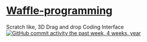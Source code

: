 # [Waffle-programming](https://scratch.mit.edu/studios/4438380/comments/)

Scratch like, 3D Drag and drop Coding Interface
[![GitHub commit activity the past week, 4 weeks, year](https://img.shields.io/github/commit-activity/4w/Waffle-Programming/help.svg?logo=github)](https://github.com/Waffle-Programming/Waffle-Programming/github.io)


